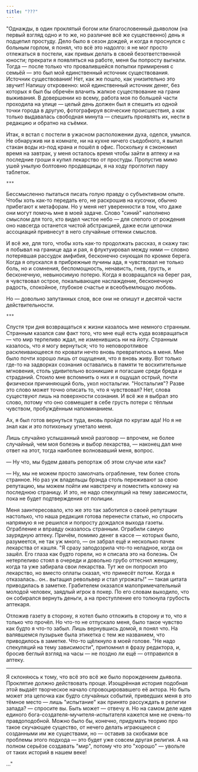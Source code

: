 ```yaml
---
title: "???"
---
```


"Однажды, в один проклятый богом или благословенный дьяволом (на первый взгляд
одно и то же, но различие всё же существенно) день я подцепил простуду. Дело
было в сезон дождей, и когда я проснулся с больным горлом, я понял, что всё это
надолго: я не мог просто отлежаться в постели, как привык делать в своей
безответственной юности; прекрати я появляться на работе, меня бы попросту
выгнали. Тогда — после только что провалившейся попытки примирения с семьёй —
это был мой единственный источник существования. Источник существования! Нет,
как же пошло, как унизительно это звучит! Напишу откровенно: мой единственный
источник денег, без которых я был бы обречён влачить жалкое существование на
грани выживания. В довершении ко всему, работа моя по большей части проходила на
улице — целый день должен был я спешить из одной точки города в другую,
фотографируя всяческие происшествия, а как только выдавалась свободная минута —
спешить проявлять их, нести в редакцию и обратно на съёмки.

Итак, я встал с постели в ужасном расположении духа, оделся, умылся. Не
обнаружив ни в комнате, ни на кухне ничего съедобного, я выпил стакан воды
из-под крана и пошёл в офис. Поскольку я сэкономил время на завтрак, у меня
осталось время чтобы зайти в аптеку и на последние гроши я купил лекарство от
простуды. Пропустив мимо ушей унылую болтовню продавщицы, я на ходу проглотил
пару таблеток.

    ***

Бессмысленно пытаться писать голую правду о субъективном опыте. Чтобы хоть
как-то передать его, не раскрошив на кусочки, обычно прибегают к метафорам. Но у
меня нет уверенности в том, что даже они могут помочь мне в моей задаче. Слово
"синий" наполнено смыслом для того, кто видел чистое небо — для слепого от
рождения оно навсегда останется чистой абстракцией, даже если цепочки ассоциаций
привнесут в него случайные оттенки смыслов.

И всё же, для того, чтобы хоть как-то продолжать рассказ, я скажу так: я побывал
на границе ада и рая, я флуктуировал между ними — словно потерявшая рассудок
амфибия, бесконечно снующая по кромке берега. Когда я опускался в прибрежные
пучины ада, я чувствовал не только боль, но и сомнения, беспомощность,
ненависть, гнев, грусть, и бесконечную, невыносимую потерю. Когда я возвращался
на берег рая, я чувствовал острое, покалывающее наслаждение, бесконечную
радость, спокойное, глубокое счастье и всеобъемлющую любовь.

Но — довольно запутанных слов, все они не опишут и десятой части
действительности.

    ***

Спустя три дня возвращаться к жизни казалось мне немного странным. Странным
казался сам факт того, что мне ещё есть куда возвращаться — что мир терпеливо
ждал, не изменившись ни на йоту. Странным казалось, что *я* могу вернуться; что
то неповоротливое расклеивающееся по кровати нечто вновь превратилось в
меня. Мне было почти хорошо лишь от ощущения, что я вновь живу. Вот только
где-то на задворках сознания оставались в памяти те восхитительные мгновения,
столь удивительно возникшие и погасшие среди бреда и страданий. Стоило мне
вспомнить о них и я ощущал острый, почти физически причиняющий боль, укол
ностальгии. "Ностальгия"? Разве это слово может точно описать то, что я
чувствовал? Нет, слова существуют лишь на поверхности сознания. И всё же я
выбрал это слово, потому что оно совмещает в себе грусть потери с тёплым
чувством, пробуждённым напоминанием.

Ах, я был готов вернуться туда, вновь пройдя по кругам ада! Но я не знал как и
это потихоньку угнетало меня.

Лишь случайно услышанный мной разговор — впрочем, не более случайный, чем моя
болезнь и выбор лекарства, — наконец дал мне ответ на этот, тогда наиболее
волновавший меня, вопрос.

— Ну что, мы будем давать репортаж об этом случае или как?

— Ну, мы не можем просто замолчать ограбление, тем более столь странное. Но раз
уж владельцы брэнда столь переживают за свою репутацию, мы можем пойти им
навстречу и поместить колонку на последнюю страницу. И это, не надо спекуляций
на тему зависимости, пока не будет подтверждения от полиции.

Меня заинтересовало, кто же это так заботится о своей репутации настолько, что
наша редакция готова перенести статью, но спросить напрямую я не решился и
попросту дождался выхода газеты. Ограбление и вправду оказалось
странным. Ограбили самую заурядную аптеку. Причём, помимо денег в кассе —
которых было, разумеется, не так уж много, — он забрал ещё и несколько пачек
лекарства от кашля. "Я сразу заподозрила что-то неладное, когда он зашёл. Его
глаза как будто горели, но я списала это на болезнь. Он нетерпеливо стоял в
очереди и довольно грубо оттеснил женщину, когда та уже забирала свои
лекарства. Тут же он попросил это лекарство, но вместо оплаты сказал, что
принесёт потом. Когда я отказалась.. он.. вытащил револьвер и стал угрожать!" —
такая цитата приводилась в заметке. Грабителем оказался малопримечательный
молодой человек, заядлый игрок в покер. По его словам выходило, что он собирался
вернуть деньги, а на преступление его толкнула грубость аптекаря.

Отложив газету в сторону, я хотел было отложить в сторону и то, что я только что
прочёл. Но что-то не отпускало меня, было такое чувство как будто я что-то
забыл. Лишь вернувшись домой, я понял что. На валявшемся пузырьке была этикетка
с тем же названием, что приводилось в заметке. Что-то щёлкнуло в моей
голове. "Не надо спекуляций на тему зависимости", припомнил я фразу редактора,
и, бросив беглый взгляд на часы — не поздно ли ещё — отправился в аптеку.

***

Я склоняюсь к тому, что всё это всё же было порождением дьявола. Проклятие
должно действовать проще. Изощрённая история подобная этой выдаёт творческое
начало спровоцировавшего её актора. Но быть может эта цепочка как будто
случайных событий, приведших меня в это тёмное место — лишь "испытание" как
принято рассуждать в религии запада? — спросите вы. Быть может — отвечу я. Но на
самом деле идея единого бога-создателя-мучителя-испытателя кажется мне не
очень-то правдоподобной. Можно было бы, конечно, придумать теорию про такое
скучающее существо, от нечего делать играющееся с созданными им же существами,
но — оставив за скобками все проблемы этого подхода — это будет уже совсем
другая религия. А на полном серьёзе создавать "мир", потому что это "хорошо" —
увольте от таких историй в нашем веке!

..."
